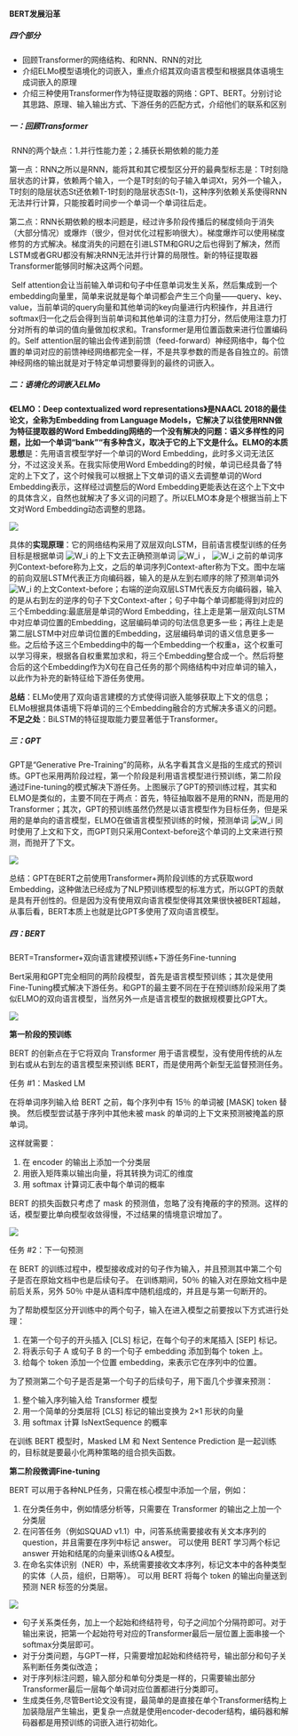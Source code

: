 #### BERT发展沿革

##### 四个部分

+ 回顾Transformer的网络结构、和RNN、RNN的对比
+ 介绍ELMo模型语境化的词嵌入，重点介绍其双向语言模型和根据具体语境生成词嵌入的原理
+ 介绍三种使用Transformer作为特征提取器的网络：GPT、BERT。分别讨论其思路、原理、输入输出方式、下游任务的匹配方式，介绍他们的联系和区别

##### 一：回顾Transformer

​	RNN的两个缺点：1.并行性能力差；2.捕获长期依赖的能力差

​	第一点：RNN之所以是RNN，能将其和其它模型区分开的最典型标志是：T时刻隐层状态的计算，依赖两个输入，一个是T时刻的句子输入单词Xt，另外一个输入，T时刻的隐层状态St还依赖T-1时刻的隐层状态S(t-1)，这种序列依赖关系使得RNN无法并行计算，只能按着时间步一个单词一个单词往后走。

​	第二点：RNN长期依赖的根本问题是，经过许多阶段传播后的梯度倾向于消失（大部分情况）或爆炸（很少，但对优化过程影响很大）。梯度爆炸可以使用梯度修剪的方式解决。梯度消失的问题在引进LSTM和GRU之后也得到了解决，然而LSTM或者GRU都没有解决RNN无法并行计算的局限性。新的特征提取器Transformer能够同时解决这两个问题。

​	Self attention会让当前输入单词和句子中任意单词发生关系，然后集成到一个embedding向量里，简单来说就是每个单词都会产生三个向量——query、key、value，当前单词的query向量和其他单词的key向量进行内积操作，并且进行softmax归一化之后会得到当前单词和其他单词的注意力打分，然后使用注意力打分对所有的单词的值向量做加权求和。Transformer是用位置函数来进行位置编码的。Self attention层的输出会传递到前馈（feed-forward）神经网络中，每个位置的单词对应的前馈神经网络都完全一样，不是共享参数的而是各自独立的。前馈神经网络的输出就是对于特定单词想要得到的最终的词嵌入。

##### 二：语境化的词嵌入ELMo

**《ELMO：Deep contextualized word representations》**是NAACL 2018的最佳论文，全称为Embedding from Language Models，它解决了以往使用RNN做为特征提取器的Word Embedding网络的一个没有解决的问题：语义多样性的问题，比如一个单词“bank”“有多种含义，取决于它的上下文是什么。ELMO的**本质思想**是：先用语言模型学好一个单词的Word Embedding，此时多义词无法区分，不过这没关系。在我实际使用Word Embedding的时候，单词已经具备了特定的上下文了，这个时候我可以根据上下文单词的语义去调整单词的Word Embedding表示，这样经过调整后的Word Embedding更能表达在这个上下文中的具体含义，自然也就解决了多义词的问题了。所以ELMO本身是个根据当前上下文对Word Embedding动态调整的思路。

![](https://pic4.zhimg.com/80/v2-fe335ea9fdcd6e0e5ec4a9ac0e2290db_hd.jpg)

具体的**实现原理**：它的网络结构采用了双层双向LSTM，目前语言模型训练的任务目标是根据单词 ![W_i](https://www.zhihu.com/equation?tex=W_i) 的上下文去正确预测单词 ![W_i](https://www.zhihu.com/equation?tex=W_i) ， ![W_i](https://www.zhihu.com/equation?tex=W_i) 之前的单词序列Context-before称为上文，之后的单词序列Context-after称为下文。图中左端的前向双层LSTM代表正方向编码器，输入的是从左到右顺序的除了预测单词外 ![W_i](https://www.zhihu.com/equation?tex=W_i) 的上文Context-before；右端的逆向双层LSTM代表反方向编码器，输入的是从右到左的逆序的句子下文Context-after；句子中每个单词都能得到对应的三个Embedding:最底层是单词的Word Embedding，往上走是第一层双向LSTM中对应单词位置的Embedding，这层编码单词的句法信息更多一些；再往上走是第二层LSTM中对应单词位置的Embedding，这层编码单词的语义信息更多一些。之后给予这三个Embedding中的每一个Embedding一个权重a，这个权重可以学习得来，根据各自权重累加求和，将三个Embedding整合成一个。然后将整合后的这个Embedding作为X句在自己任务的那个网络结构中对应单词的输入，以此作为补充的新特征给下游任务使用。

**总结**：ELMo使用了双向语言建模的方式使得词嵌入能够获取上下文的信息；ELMo根据具体语境下将单词的三个Embedding融合的方式解决多语义的问题。**不足之处**：BiLSTM的特征提取能力要显著低于Transformer。

##### 三：GPT

GPT是“Generative Pre-Training”的简称，从名字看其含义是指的生成式的预训练。GPT也采用两阶段过程，第一个阶段是利用语言模型进行预训练，第二阶段通过Fine-tuning的模式解决下游任务。上图展示了GPT的预训练过程，其实和ELMO是类似的，主要不同在于两点：首先，特征抽取器不是用的RNN，而是用的Transformer；其次，GPT的预训练虽然仍然是以语言模型作为目标任务，但是采用的是单向的语言模型，ELMO在做语言模型预训练的时候，预测单词 ![W_i](https://www.zhihu.com/equation?tex=W_i) 同时使用了上文和下文，而GPT则只采用Context-before这个单词的上文来进行预测，而抛开了下文。

![](https://pic1.zhimg.com/80/v2-5028b1de8fb50e6630cc9839f0b16568_hd.jpg)

总结：GPT在BERT之前使用Transformer+两阶段训练的方式获取word Embedding，这种做法已经成为了NLP预训练模型的标准方式，所以GPT的贡献是具有开创性的。但是因为没有使用双向语言模型使得其效果很快被BERT超越，从事后看，BERT本质上也就是比GPT多使用了双向语言模型。

##### 四：BERT

BERT=Transformer+双向语言建模预训练+下游任务Fine-tunning

Bert采用和GPT完全相同的两阶段模型，首先是语言模型预训练；其次是使用Fine-Tuning模式解决下游任务。和GPT的最主要不同在于在预训练阶段采用了类似ELMO的双向语言模型，当然另外一点是语言模型的数据规模要比GPT大。

![](https://pic3.zhimg.com/v2-330788d33e39396db17655e42c7f6afa_r.jpg)

**第一阶段的预训练**

BERT 的创新点在于它将双向 Transformer 用于语言模型，没有使用传统的从左到右或从右到左的语言模型来预训练 BERT，而是使用两个新型无监督预测任务。	

任务 #1：Masked LM

在将单词序列输入给 BERT 之前，每个序列中有 15％ 的单词被 [MASK] token 替换。 然后模型尝试基于序列中其他未被 mask 的单词的上下文来预测被掩盖的原单词。

这样就需要：

1. 在 encoder 的输出上添加一个分类层
2. 用嵌入矩阵乘以输出向量，将其转换为词汇的维度
3. 用 softmax 计算词汇表中每个单词的概率

BERT 的损失函数只考虑了 mask 的预测值，忽略了没有掩蔽的字的预测。这样的话，模型要比单向模型收敛得慢，不过结果的情境意识增加了。

![](https://upload-images.jianshu.io/upload_images/1667471-29bc20334044e169.png?imageMogr2/auto-orient/strip%7CimageView2/2/w/777/format/webp)

任务 #2：下一句预测

在 BERT 的训练过程中，模型接收成对的句子作为输入，并且预测其中第二个句子是否在原始文档中也是后续句子。
 在训练期间，50％ 的输入对在原始文档中是前后关系，另外 50％ 中是从语料库中随机组成的，并且是与第一句断开的。

为了帮助模型区分开训练中的两个句子，输入在进入模型之前要按以下方式进行处理：

1. 在第一个句子的开头插入 [CLS] 标记，在每个句子的末尾插入 [SEP] 标记。
2. 将表示句子 A 或句子 B 的一个句子 embedding 添加到每个 token 上。
3. 给每个 token 添加一个位置 embedding，来表示它在序列中的位置。

为了预测第二个句子是否是第一个句子的后续句子，用下面几个步骤来预测：

1. 整个输入序列输入给 Transformer 模型
2. 用一个简单的分类层将 [CLS] 标记的输出变换为 2×1 形状的向量
3. 用 softmax 计算 IsNextSequence 的概率

在训练 BERT 模型时，Masked LM 和 Next Sentence Prediction 是一起训练的，目标就是要最小化两种策略的组合损失函数。

**第二阶段微调Fine-tuning**

BERT 可以用于各种NLP任务，只需在核心模型中添加一个层，例如：

1. 在分类任务中，例如情感分析等，只需要在 Transformer 的输出之上加一个分类层
2. 在问答任务（例如SQUAD v1.1）中，问答系统需要接收有关文本序列的 question，并且需要在序列中标记 answer。 可以使用 BERT 学习两个标记 answer 开始和结尾的向量来训练Q＆A模型。
3. 在命名实体识别（NER）中，系统需要接收文本序列，标记文本中的各种类型的实体（人员，组织，日期等）。 可以用 BERT 将每个 token 的输出向量送到预测 NER 标签的分类层。

![](https://upload-images.jianshu.io/upload_images/1667471-aa82f64085510604.png?imageMogr2/auto-orient/strip%7CimageView2/2/w/522/format/webp)

+ 句子关系类任务，加上一个起始和终结符号，句子之间加个分隔符即可。对于输出来说，把第一个起始符号对应的Transformer最后一层位置上面串接一个softmax分类层即可。
+ 对于分类问题，与GPT一样，只需要增加起始和终结符号，输出部分和句子关系判断任务类似改造；
+ 对于序列标注问题，输入部分和单句分类是一样的，只需要输出部分Transformer最后一层每个单词对应位置都进行分类即可。
+ 生成类任务,尽管Bert论文没有提，最简单的是直接在单个Transformer结构上加装隐层产生输出，更复杂一点就是使用encoder-decoder结构，编码器和解码器都是用预训练的词嵌入进行初始化。